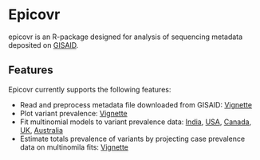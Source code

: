 # Epicovr

epicovr is an R-package designed for analysis of sequencing metadata deposited on [GISAID](https://www.gisaid.org/).

## Features


Epicovr currently supports the following features:

* Read and preprocess metadata file downloaded from GISAID: [Vignette](articles/Introduction.html)
* Plot variant prevalence: [Vignette](articles/Introduction.html)
* Fit multinomial models to variant prevalence data: [India](articles/MultinomialModeling_India.html), [USA](articles/MultinomialModeling_USA.html), [Canada](articles/MultinomialModeling_Canada.html), [UK](articles/MultinomialModeling_UK.html), [Australia](articles/MultinomialModeling_Australia.html)
* Estimate totals prevalence of variants by projecting case prevalence data on multinomila fits:  [Vignette](articles/VariantAnimation.html)


